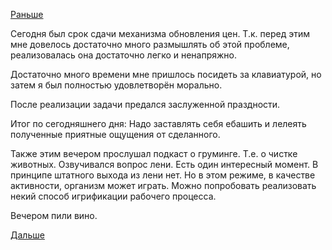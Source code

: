 [Раньше](2018.09.06.md)

Сегодня был срок сдачи механизма обновления цен.
Т.к. перед этим мне довелось достаточно много размышлять об этой проблеме, реализовалась она достаточно легко и ненапряжно.

Достаточно много времени мне пришлось посидеть за клавиатурой, но затем я был полностью удовлетворён морально.

После реализации задачи предался заслуженной праздности.

Итог по сегодняшнего дня:
Надо заставлять себя ебашить и лелеять полученные приятные ощущения от сделанного.

Также этим вечером прослушал подкаст о груминге. Т.е. о чистке животных. Озвучивался вопрос лени. Есть один интересный момент. В принципе штатного выхода из лени нет. Но в этом режиме, в качестве активности, организм может играть. Можно попробовать реализовать некий способ игрификации рабочего процесса.

Вечером пили вино.

[Дальше](2018.09.08.md)